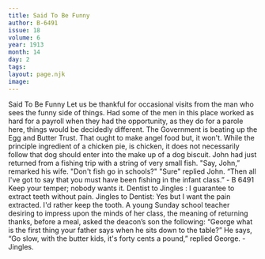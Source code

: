 ```yaml
---
title: Said To Be Funny
author: B-6491
issue: 18
volume: 6
year: 1913
month: 14
day: 2
tags:
layout: page.njk
image:
---
```

Said To Be Funny   Let us be thankful for occasional visits from the man who sees the funny side of things.    Had some of the men in this place worked as hard for a payroll when they had the opportunity, as they do for a parole here, things would be decidedly different.   The Government is beating up the Egg and Butter Trust. That ought to make angel food but, it won't.   While the principle ingredient of a chicken pie, is chicken, it does not necessarily follow that dog should enter into the make up of a dog biscuit.   John had just returned from a fishing trip with a string of very small fish.   "Say, John,” remarked his wife. "Don't fish go in schools?"    "Sure" replied John.   “Then all I've got to say that you must have been fishing in the infant class.”   - B 6491      Keep your temper; nobody wants it.      Dentist to Jingles : I guarantee to extract teeth without pain.   Jingles to Dentist: Yes but I want the pain extracted. I'd rather keep the tooth.      A young Sunday school teacher desiring to impress upon the minds of her class, the meaning of returning thanks, before a meal, asked the deacon’s son the following: “George what is the first thing your father says when he sits down to the table?”   He says, “Go slow, with the butter kids, it's forty cents a pound,” replied George.    -Jingles.      


